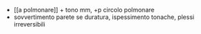 - [[a polmonare]] + tono mm, +p circolo polmonare
- sovvertimento parete se duratura, ispessimento tonache, plessi irreversibili